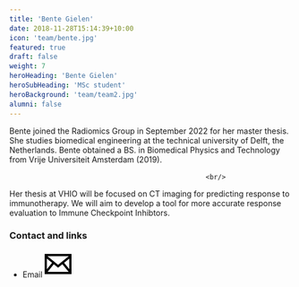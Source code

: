 ```yaml
---
title: 'Bente Gielen'
date: 2018-11-28T15:14:39+10:00
icon: 'team/bente.jpg'
featured: true
draft: false
weight: 7
heroHeading: 'Bente Gielen'
heroSubHeading: 'MSc student'
heroBackground: 'team/team2.jpg'
alumni: false
---
```


Bente joined the Radiomics Group in September 2022 for her master thesis. She studies biomedical engineering at the technical university of Delft, the Netherlands. Bente obtained a BS. in Biomedical Physics and Technology from Vrije Universiteit Amsterdam (2019). 

                                                     <br/>                                                                                                                                                           

Her thesis at VHIO will be focused on CT imaging for predicting response to immunotherapy. We will aim to develop a tool for more accurate response evaluation to Immune Checkpoint Inhibtors.


### Contact and links

- Email [![profile](/social/mail.svg)](mailto:bentegielen@vhio.net)

